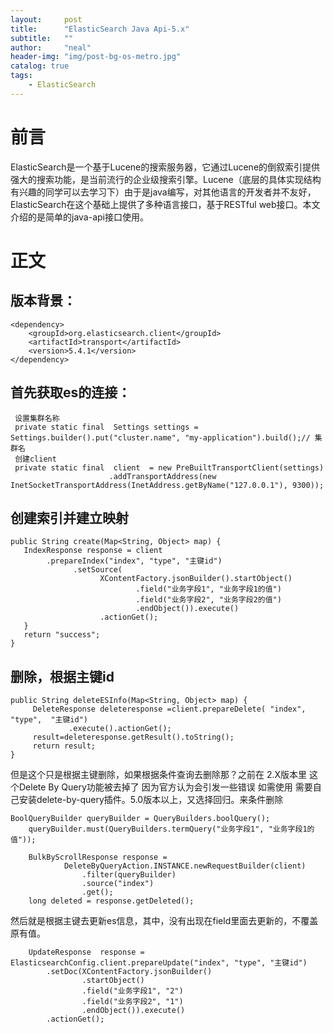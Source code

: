 ```yaml
---
layout:     post
title:      "ElasticSearch Java Api-5.x" 
subtitle:   ""
author:     "neal"
header-img: "img/post-bg-os-metro.jpg"
catalog: true
tags:
    - ElasticSearch
---
```


# 前言

ElasticSearch是一个基于Lucene的搜索服务器，它通过Lucene的倒叙索引提供强大的搜索功能，是当前流行的企业级搜索引擎。Lucene（底层的具体实现结构有兴趣的同学可以去学习下）由于是java编写，对其他语言的开发者并不友好，ElasticSearch在这个基础上提供了多种语言接口，基于RESTful web接口。本文介绍的是简单的java-api接口使用。

# 正文

## 版本背景：
	
	<dependency>
	    <groupId>org.elasticsearch.client</groupId>
	    <artifactId>transport</artifactId>
	    <version>5.4.1</version>
	</dependency>

## 首先获取es的连接：

 	 设置集群名称  
     private static final  Settings settings = Settings.builder().put("cluster.name", "my-application").build();// 集群名  
     创建client  
     private static final  client  = new PreBuiltTransportClient(settings)  
                          .addTransportAddress(new InetSocketTransportAddress(InetAddress.getByName("127.0.0.1"), 9300)); 
 
## 创建索引并建立映射

	public String create(Map<String, Object> map) {
       IndexResponse response = client  
            .prepareIndex("index", "type", "主键id")  
                  .setSource(
                        XContentFactory.jsonBuilder().startObject()  
                                .field("业务字段1", "业务字段1的值")  
                                .field("业务字段2", "业务字段2的值")  
                                .endObject()).execute()  
                        .actionGet(); 
       }
       return "success";
    }

## 删除，根据主键id

	public String deleteESInfo(Map<String, Object> map) {
         DeleteResponse deleteresponse =client.prepareDelete( "index", "type",  "主键id")  
                 .execute().actionGet();  
         result=deleteresponse.getResult().toString();
         return result;
    }

但是这个只是根据主键删除，如果根据条件查询去删除那？之前在 2.X版本里 这个Delete By Query功能被去掉了 因为官方认为会引发一些错误 如需使用 需要自己安装delete-by-query插件。5.0版本以上，又选择回归。来条件删除

	BoolQueryBuilder queryBuilder = QueryBuilders.boolQuery();  
        queryBuilder.must(QueryBuilders.termQuery("业务字段1", "业务字段1的值"));    
          
        BulkByScrollResponse response =  
                DeleteByQueryAction.INSTANCE.newRequestBuilder(client)  
                    .filter(queryBuilder)   
                    .source("index")                                    
                    .get();                                                 
        long deleted = response.getDeleted(); 

然后就是根据主键去更新es信息，其中，没有出现在field里面去更新的，不覆盖原有值。

		UpdateResponse  response =   ElasticsearchConfig.client.prepareUpdate("index", "type", "主键id")
            .setDoc(XContentFactory.jsonBuilder() 
                    .startObject()
                    .field("业务字段1", "2")
                    .field("业务字段2", "1")  
                    .endObject()).execute()  
            .actionGet();